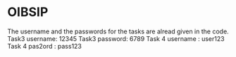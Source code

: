 # OIBSIP
The username and  the passwords for the tasks are alread given in the code.
Task3 username: 12345
Task3 password: 6789
Task 4 username : user123
Task 4 pas2ord : pass123
